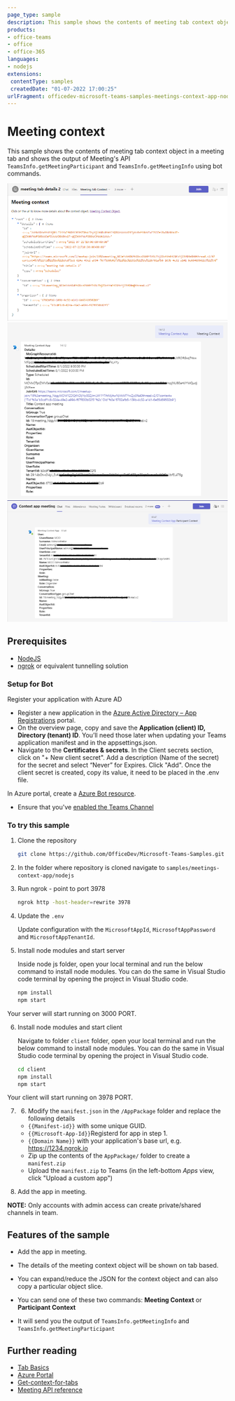 ```yaml
---
page_type: sample
description: This sample shows the contents of meeting tab context object in a meeting tab and using bot's meeting API, meeting participant details and meeting details is sent to user.
products:
- office-teams
- office
- office-365
languages:
- nodejs
extensions:
 contentType: samples
 createdDate: "01-07-2022 17:00:25"
urlFragment: officedev-microsoft-teams-samples-meetings-context-app-nodejs
---
```


# Meeting context

This sample shows the contents of meeting tab context object in a meeting tab and shows the output of Meeting's API `TeamsInfo.getMeetingParticipant` and `TeamsInfo.getMeetingInfo` using bot commands.

![meeting tab context](Images/meetingTabContext.png)
![Meeting context](Images/MeetingContext.png)
![Participant context](Images/ParticipantContext.png)  

## Prerequisites

- [NodeJS](https://nodejs.org/en/)
- [ngrok](https://ngrok.com/) or equivalent tunnelling solution

### Setup for Bot
Register your application with Azure AD

- Register a new application in the [Azure Active Directory – App Registrations](https://go.microsoft.com/fwlink/?linkid=2083908) portal.
- On the overview page, copy and save the **Application (client) ID, Directory (tenant) ID**. You’ll need those later when updating your Teams application manifest and in the appsettings.json.
-  Navigate to the **Certificates & secrets**. In the Client secrets section, click on "+ New client secret". Add a description (Name of the secret) for the secret and select “Never” for Expires. Click "Add". Once the client secret is created, copy its value, it need to be placed in the .env file.

In Azure portal, create a [Azure Bot resource](https://docs.microsoft.com/en-us/azure/bot-service/bot-builder-authentication?view=azure-bot-service-4.0&tabs=csharp%2Caadv2).

- Ensure that you've [enabled the Teams Channel](https://docs.microsoft.com/en-us/azure/bot-service/channel-connect-teams?view=azure-bot-service-4.0)

### To try this sample
1) Clone the repository

    ```bash
    git clone https://github.com/OfficeDev/Microsoft-Teams-Samples.git
    ```

2) In the folder where repository is cloned navigate to `samples/meetings-context-app/nodejs`

3) Run ngrok - point to port 3978

    ```bash
    ngrok http -host-header=rewrite 3978
    ```
4) Update the `.env`

   Update configuration with the ```MicrosoftAppId```,  ```MicrosoftAppPassword``` and ```MicrosoftAppTenantId```.

5) Install node modules and start server

   Inside node js folder, open your local terminal and run the below command to install node modules. You can do the same in Visual Studio code terminal by opening the project in Visual Studio code.

    ```bash
    npm install
    npm start
    ```
Your server will start running on 3000 PORT.

6) Install node modules and start client

   Navigate to folder `client` folder, open your local terminal and run the below command to install node modules. You can do the same in Visual Studio code terminal by opening the project in Visual Studio code.

    ```bash
    cd client
    npm install
    npm start
    ```
Your client will start running on 3978 PORT.

7) 6) Modify the `manifest.json` in the `/AppPackage` folder and replace the following details
   - `{{Manifest-id}}` with some unique GUID.
   - `{{Microsoft-App-Id}}`Registerd for app in step 1.
   - `{{Domain Name}}` with your application's base url, e.g. https://1234.ngrok.io
    - Zip up the contents of the `AppPackage/` folder to create a `manifest.zip`
    - Upload the `manifest.zip` to Teams (in the left-bottom *Apps* view, click "Upload a custom app")

8) Add the app in meeting.

 **NOTE:** Only accounts with admin access can create private/shared channels in team.

## Features of the sample

- Add the app in meeting.
- The details of the meeting context object will be shown on tab based.
- You can expand/reduce the JSON for the context object and can also copy a particular object slice.

- You can send one of these two commands: **Meeting Context** or **Participant Context**
- It will send you the output of `TeamsInfo.getMeetingInfo` and `TeamsInfo.getMeetingParticipant`

## Further reading

- [Tab Basics](https://docs.microsoft.com/en-us/microsoftteams/platform/tabs/how-to/create-channel-group-tab?pivots=node-java-script)
- [Azure Portal](https://portal.azure.com)
- [Get-context-for-tabs](https://docs.microsoft.com/en-us/microsoftteams/platform/tabs/how-to/access-teams-context#retrieve-context-in-private-channels)
- [Meeting API reference](https://docs.microsoft.com/en-us/microsoftteams/platform/apps-in-teams-meetings/api-references?tabs=dotnet)
